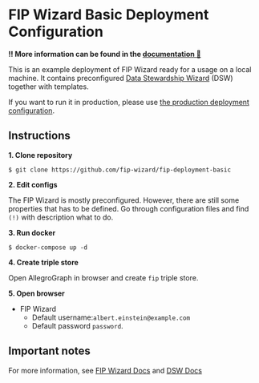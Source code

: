 # FIP Wizard Basic Deployment Configuration

**‼ More information can be found in the [documentation 📕](https://fip-wizard.readthedocs.org)**

This is an example deployment of FIP Wizard ready for a usage on a local machine. It contains preconfigured [Data Stewardship Wizard](https://ds-wizard.org) (DSW) together with templates.

If you want to run it in production, please use [the production deployment configuration](https://github.com/fip-wizard/fip-deployment-production).

## Instructions

**1. Clone repository**

```
$ git clone https://github.com/fip-wizard/fip-deployment-basic
```

**2. Edit configs**

The FIP Wizard is mostly preconfigured. However, there are still some properties that has to be defined. Go through configuration files and find `(!)` with description what to do.

**3. Run docker**

```
$ docker-compose up -d
```

**4. Create triple store**

Open AllegroGraph in browser and create `fip` triple store.

**5. Open browser**

- FIP Wizard
  - Default username:`albert.einstein@example.com`
  - Default password `password`.


## Important notes

For more information, see [FIP Wizard Docs](https://fip-wizard.readthedocs.org) and [DSW Docs](https://docs.ds-wizard.org)
